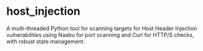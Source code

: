 # host_injection
A multi-threaded Python tool for scanning targets for Host Header Injection vulnerabilities using Naabu for port scanning and Curl for HTTP/S checks, with robust state management.
